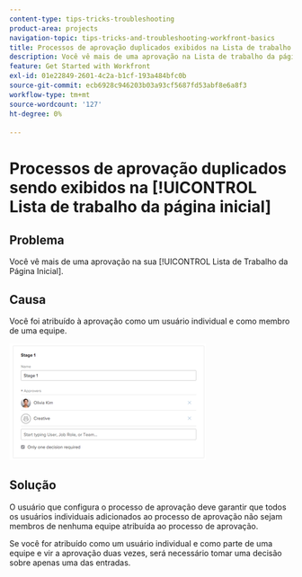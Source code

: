 ```yaml
---
content-type: tips-tricks-troubleshooting
product-area: projects
navigation-topic: tips-tricks-and-troubleshooting-workfront-basics
title: Processos de aprovação duplicados exibidos na Lista de trabalho da página inicial
description: Você vê mais de uma aprovação na Lista de trabalho da página inicial.
feature: Get Started with Workfront
exl-id: 01e22849-2601-4c2a-b1cf-193a484bfc0b
source-git-commit: ecb6928c946203b03a93cf5687fd53abf8e6a8f3
workflow-type: tm+mt
source-wordcount: '127'
ht-degree: 0%

---
```


# Processos de aprovação duplicados sendo exibidos na [!UICONTROL Lista de trabalho da página inicial]

## Problema

Você vê mais de uma aprovação na sua [!UICONTROL Lista de Trabalho da Página Inicial].

## Causa

Você foi atribuído à aprovação como um usuário individual e como membro de uma equipe.

![](assets/stages-approval-350x208.png)

## Solução

O usuário que configura o processo de aprovação deve garantir que todos os usuários individuais adicionados ao processo de aprovação não sejam membros de nenhuma equipe atribuída ao processo de aprovação.

Se você for atribuído como um usuário individual e como parte de uma equipe e vir a aprovação duas vezes, será necessário tomar uma decisão sobre apenas uma das entradas.
